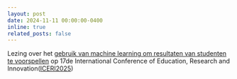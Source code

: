 ```yaml
---
layout: post
date: 2024-11-11 00:00:00-0400
inline: true
related_posts: false
---
```


Lezing over het [gebruik van machine learning om resultaten van studenten te voorspellen](https://library.iated.org/view/CASTEELS2024PRE) op 17de International Conference of Education, Research and Innovation([ICERI2025](https://iated.org/iceri/))